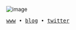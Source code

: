 
![image](https://github.com/ronitrajfr/ronitrajfr/assets/157343700/dae05512-3b19-41dc-91d1-95fd84fd6e39)

<samp>
  <a href="https://www.ronitt.xyz/">www</a> •
  <a href="https://www.ronitt.xyz/blog">blog</a> •
  <a href="https://x.com/ronitrajfr/">twitter</a>
</samp>

